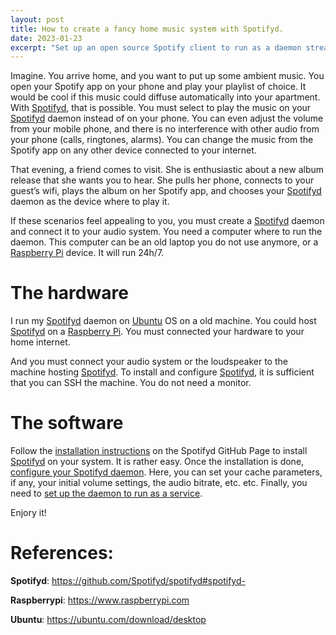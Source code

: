 ```yaml
---
layout: post
title: How to create a fancy home music system with Spotifyd.
date: 2023-01-23
excerpt: "Set up an open source Spotify client to run as a daemon streaming music in your apartment, which you can control from any device connected to your internet."
---
```


Imagine. You arrive home, and you want to put up some ambient music.
You open your Spotify app on your phone and play your playlist of choice. 
It would be cool if this music could diffuse automatically into your apartment. 
With [Spotifyd][spotifyd], that is possible.
You must select to play the music on your [Spotifyd][spotifyd] daemon instead of on your phone.
You can even adjust the volume from your mobile phone, and there is no interference with other audio from your phone (calls, ringtones, alarms). You can change the music from the Spotify app on any other device connected to your internet.

That evening, a friend comes to visit. She is enthusiastic about a new album release that she wants you to hear. 
She pulls her phone, connects to your guest’s wifi, plays the album on her Spotify app, and chooses your [Spotifyd][spotifyd] daemon as the device where to play it.

If these scenarios feel appealing to you, you must create a [Spotifyd][spotifyd] daemon and connect it to your audio system. 
You need a computer where to run the daemon.
This computer can be an old laptop you do not use anymore, or a [Raspberry Pi][raspberrypi] device. It will run 24h/7. 

# The hardware

I run my [Spotifyd][spotifyd] daemon on [Ubuntu][ubuntu] OS on a old machine. You could host [Spotifyd][spotifyd] on a [Raspberry Pi][raspberrypi]. 
You must connected your hardware to your home internet. 

And you must connect your audio system or the loudspeaker to the machine hosting [Spotifyd][spotifyd].
To install and configure [Spotifyd][spotifyd], it is sufficient that you can SSH the machine. You do not need a monitor.

# The software

Follow the [installation instructions][spotifyd-installation] on the Spotifyd GitHub Page to install [Spotifyd][spotifyd] on your system. It is rather easy.
Once the installation is done, [configure your Spotifyd daemon][spotifyd-configuration]. Here, you can set your cache parameters, if any, your initial volume settings, the audio bitrate, etc. etc.
Finally, you need to [set up the daemon to run as a service][spotifyd-service].

Enjory it!

# References:
**Spotifyd**: https://github.com/Spotifyd/spotifyd#spotifyd-

**Raspberrypi**: https://www.raspberrypi.com

**Ubuntu**: https://ubuntu.com/download/desktop

[spotifyd]: https://github.com/Spotifyd/spotifyd#spotifyd-
[spotifyd-installation]: http://spotifyd.github.io/spotifyd/Introduction.html
[spotifyd-configuration]: http://spotifyd.github.io/spotifyd/config/File.html
[spotifyd-service]: http://spotifyd.github.io/spotifyd/config/services/index.html
[raspberrypi]: https://www.raspberrypi.com
[ubuntu]: https://ubuntu.com/download/desktop
